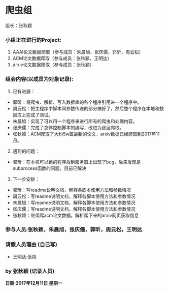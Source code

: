 # 爬虫组
组长：张秋颖

### 小组正在进行的Project:
1. AAAI论文数据爬取（参与成员：朱晨旭，张庆儒，郭昕，周云松）
2. ACM论文数据爬取（参与成员：张秋颖，王明达）
3. arxiv论文数据爬取（参与成员：张秋颖）

### 组会内容(以成员为对象记录):
1. 已有进展：
 

 - 郭昕：将爬虫、解析、写入数据库的各个程序引用进一个程序中。
 - 周云松：把主程序中脚本间参数传递的部分搞好了，然后整个程序在本地和数据库上完成了测试。
 - 朱晨旭：实现了可以用一个程序来进行所有的爬虫和处理内容。
 - 张庆儒：完成了总体控制脚本的编写，改进为逐层爬取。
 - 张秋颖：ACM爬取了大约5w篇最新的论文，arxiv数据已经爬取到2017年11月。
2. 遇到的问题：
 - 郭昕：在本机可以跑的程序放到服务器上出现了bug，后来发现是subprocess函数的问题，目前已解决


3. 下一步安排：
 - 郭昕：写readme说明文档，解释各脚本使用方法和参数情况
 - 周云松：写readme说明文档，解释各脚本使用方法和参数情况
 - 朱晨旭：写readme说明文档，解释各脚本使用方法和参数情况
 - 张庆儒：写readme说明文档，解释各脚本使用方法和参数情况
 - 张秋颖：继续爬acm论文数据，解析爬下来的arxiv网页获取信息
 

### 参与人员:张秋颖，朱晨旭，张庆儒，郭昕，周云松，王明达

### 请假人员理由 (自己写)
* 王明达:低烧

### by 张秋颖 (记录人员)

**日期:2017年12月11日 星期一**
